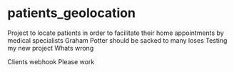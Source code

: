 # patients_geolocation
Project to locate patients in order to facilitate their home appointments by medical specialists
Graham Potter should be sacked to many loses
Testing my new project 
Whats wrong

Clients
webhook
Please work

